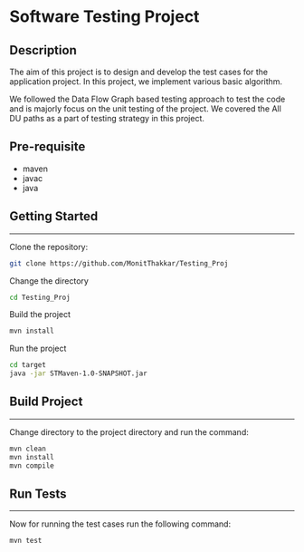 
# Software Testing Project

## Description

The aim of this project is to design and develop the test cases for the application project. In this project, we implement various basic algorithm.

We followed the Data Flow Graph based testing approach to test the code and is majorly focus on the unit testing of the project. We covered the All DU paths as a part of testing strategy in this project.

## Pre-requisite

- maven
- javac
- java

## Getting Started
------------------

Clone the repository:
```sh
git clone https://github.com/MonitThakkar/Testing_Proj
```

Change the directory
```sh
cd Testing_Proj
```

Build the project
```sh
mvn install
```

Run the project
```sh
cd target
java -jar STMaven-1.0-SNAPSHOT.jar
```

## Build Project
------------

Change directory to the project directory and run the command:
```sh
mvn clean
mvn install
mvn compile
```

## Run Tests
------------

Now for running the test cases run the following command:
```sh
mvn test
```

